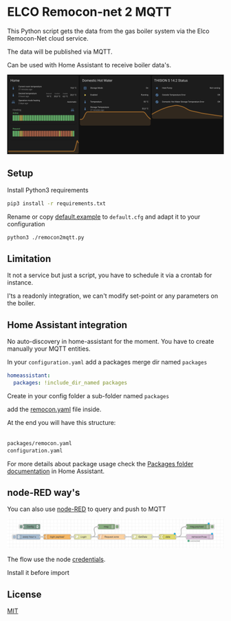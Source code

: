 # ELCO Remocon-net 2 MQTT

This Python script gets the data from the gas boiler system via the Elco Remocon-Net cloud service.

The data will be published via MQTT.

Can be used with Home Assistant to receive boiler data's.

![Thision S Dashboard][img1]

## Setup

Install Python3 requirements

```bash
pip3 install -r requirements.txt
```

Rename or copy [default.example](default.example) to `default.cfg` and adapt it to your configuration

```bash
python3 ./remocon2mqtt.py
```

## Limitation

It not a service but just a script, you have to schedule it via a crontab for instance.

I'ts a readonly integration, we can't modify set-point or any parameters on the boiler.

## Home Assistant integration

No auto-discovery in home-assistant for the moment. You have to create manually your MQTT entities.

In your `configuration.yaml` add a packages merge dir named `packages`

```yaml
homeassistant:
  packages: !include_dir_named packages 
```

Create in your config folder a sub-folder named  `packages`

add the [remocon.yaml](home-assistant/remocon.yaml) file inside.

At the end you will have this structure:

```bash

packages/remocon.yaml
configuration.yaml

```

For more details about package usage check the [Packages folder documentation](https://www.home-assistant.io/docs/configuration/packages/#create-a-packages-folder) in Home Assistant.

## node-RED way's

You can also use [node-RED](node-RED/flow.json) to query and push to MQTT

![flow node-RED][img2]

The flow use the node [credentials](https://flows.nodered.org/node/node-red-contrib-credentials).

Install it before import

## License

[MIT](LICENSE)

[img1]: images/home-assistant-card.png
[img2]: images/node-RED-flow.jpg
